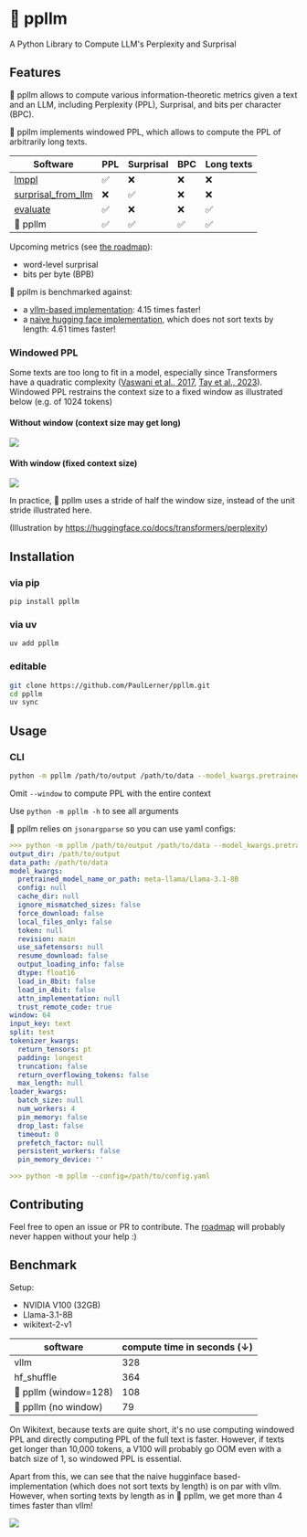 # 🤔 ppllm
A Python Library to Compute LLM's Perplexity and Surprisal

## Features
🤔 ppllm allows to compute various information-theoretic metrics given a text and an LLM, 
including Perplexity (PPL), Surprisal, and bits per character (BPC).

🤔 ppllm implements windowed PPL, which allows to compute the PPL of arbitrarily long texts.

Software | PPL | Surprisal | BPC | Long texts
---------|------------|-----------|-----|----------
[lmppl](https://github.com/asahi417/lmppl) |  ✅ | ❌ | ❌ | ❌
[surprisal_from_llm](https://github.com/remo-help/surprisal_from_llm) | ❌|  ✅| ❌ | ❌
[evaluate](https://github.com/huggingface/evaluate/blob/main/metrics/perplexity/perplexity.py) |  ✅ | ❌ | ❌|  ✅
🤔 ppllm | ✅ | ✅ | ✅|  ✅


Upcoming metrics (see [the roadmap](github.com/PaulLerner/ppllm/issues/1)):
- word-level surprisal
- bits per byte (BPB)


🤔 ppllm is benchmarked against:
- a [vllm-based implementation](benchmark/vllmppl.py): 4.15 times faster!
- a [naive hugging face implementation](benchmark/hf_shuffle.py), which does not sort texts by length: 4.61 times faster!

### Windowed PPL
Some texts are too long to fit in a model, especially since Transformers have a quadratic complexity 
([Vaswani et al., 2017](https://proceedings.neurips.cc/paper_files/paper/2017/hash/3f5ee243547dee91fbd053c1c4a845aa-Abstract.html),
[Tay et al., 2023](https://doi.org/10.1145/3530811)).
Windowed PPL restrains the context size to a fixed window as illustrated below (e.g. of 1024 tokens)

#### Without window (context size may get long)
![](https://huggingface.co/datasets/huggingface/documentation-images/resolve/main/ppl_full.gif)

#### With window (fixed context size)
![](https://huggingface.co/datasets/huggingface/documentation-images/resolve/main/ppl_sliding.gif)

In practice, 🤔 ppllm uses a stride of half the window size, instead of the unit stride illustrated here.

(Illustration by https://huggingface.co/docs/transformers/perplexity)

## Installation
### via pip
`pip install ppllm`

### via uv
`uv add ppllm`

### editable
```bash
git clone https://github.com/PaulLerner/ppllm.git
cd ppllm
uv sync
```

## Usage
### CLI
```bash
python -m ppllm /path/to/output /path/to/data --model_kwargs.pretrained_model_name_or_path=meta-llama/Llama-3.1-8B --window=64
```

Omit `--window` to compute PPL with the entire context

Use `python -m ppllm -h` to see all arguments

🤔 ppllm relies on `jsonargparse` so you can use yaml configs:
```yaml
>>> python -m ppllm /path/to/output /path/to/data --model_kwargs.pretrained_model_name_or_path=meta-llama/Llama-3.1-8B --window=64 --print_config
output_dir: /path/to/output
data_path: /path/to/data
model_kwargs:
  pretrained_model_name_or_path: meta-llama/Llama-3.1-8B
  config: null
  cache_dir: null
  ignore_mismatched_sizes: false
  force_download: false
  local_files_only: false
  token: null
  revision: main
  use_safetensors: null
  resume_download: false
  output_loading_info: false
  dtype: float16
  load_in_8bit: false
  load_in_4bit: false
  attn_implementation: null
  trust_remote_code: true
window: 64
input_key: text
split: test
tokenizer_kwargs:
  return_tensors: pt
  padding: longest
  truncation: false
  return_overflowing_tokens: false
  max_length: null
loader_kwargs:
  batch_size: null
  num_workers: 4
  pin_memory: false
  drop_last: false
  timeout: 0
  prefetch_factor: null
  persistent_workers: false
  pin_memory_device: ''

>>> python -m ppllm --config=/path/to/config.yaml
```

## Contributing
Feel free to open an issue or PR to contribute. 
The [roadmap](github.com/PaulLerner/ppllm/issues/1) will probably never happen without your help :)

## Benchmark

Setup: 
- NVIDIA V100 (32GB)
- Llama-3.1-8B
- wikitext-2-v1

software | compute time in seconds (↓)
-----------|------
vllm | 328
hf_shuffle | 364
🤔 ppllm (window=128)  | 108
🤔 ppllm (no window) | 79

On Wikitext, because texts are quite short, it's no use computing windowed PPL and directly computing PPL of the full text is faster.
However, if texts get longer than 10,000 tokens, a V100 will probably go OOM even with a batch size of 1, so windowed PPL is essential.

Apart from this, we can see that the naive hugginface based-implementation (which does not sort texts by length) is on par with vllm.
However, when sorting texts by length as in 🤔 ppllm, we get more than 4 times faster than vllm!

![](docs/wikitext-2-v1_Llama-3.1-8B.png)
